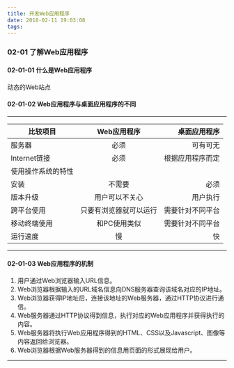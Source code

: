 ```yaml
---
title: 开发Web应用程序 
date: 2018-02-11 19:03:08
tags:
---
```


### 02-01 了解Web应用程序

#### 02-01-01 什么是Web应用程序

动态的Web站点

#### 02-01-02 Web应用程序与桌面应用程序的不同

--------------------------

比较项目 | Web应用程序 | 桌面应用程序
-|:-:|-:
服务器 | 必须 |可有可无
Internet链接 | 必须 |根据应用程序而定
使用操作系统的特性 |
安装 | 不需要 |必须
版本升级 | 用户可以不关心 |用户执行
跨平台使用 | 只要有浏览器就可以运行 |需要针对不同平台
移动终端使用 | 和PC使用类似 |需要针对不同平台
运行速度 | 慢 |快

--------------------

#### 02-01-03 Web应用程序的机制

1. 用户通过Web浏览器输入URL信息。
2. Web浏览器根据输入的URL域名信息向DNS服务器查询该域名对应的IP地址。
3. Web浏览器获得IP地址后，连接该地址的Web服务器，通过HTTP协议进行通信。
4. Web服务器通过HTTP协议得到信息，执行对应的Web应用程序并获得执行的内容。
5. Web服务器将执行Web应用程序得到的HTML、CSS以及Javascript、图像等内容返回给浏览器。
6. Web浏览器根据Web服务器得到的信息用页面的形式展现给用户。

----------

